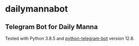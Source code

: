# dailymannabot
## Telegram Bot for Daily Manna

<p>Tested with Python 3.8.5 and <a href="https://github.com/python-telegram-bot/python-telegram-bot">python-telegram-bot</a> version 12.8.</p>